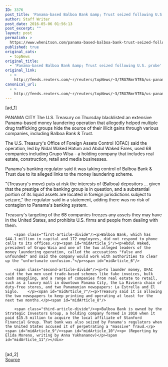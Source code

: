 ```yaml
---
ID: 3376
post_title: 'Panama-based Balboa Bank &amp; Trust seized following U.S. probe'
author: Staff Writer
post_date: 2016-05-06 01:56:13
post_excerpt: ""
layout: post
permalink: >
  https://www.whenitson.com/panama-based-balboa-bank-trust-seized-following-u-s-probe/
published: true
original_cats:
  - topNews
original_title:
  - 'Panama-based Balboa Bank &amp; Trust seized following U.S. probe'
original_link:
  - >
    http://feeds.reuters.com/~r/reuters/topNews/~3/7RG7Bmr5TEA/us-panama-usa-bank-idUSKCN0XX03R
canonical_url:
  - >
    http://feeds.reuters.com/~r/reuters/topNews/~3/7RG7Bmr5TEA/us-panama-usa-bank-idUSKCN0XX03R
---
```

 [ad_1]
<br><div id="articleText">
<span id="midArticle_start"/>

<span class="focusParagraph" readability="5"><p><span class="articleLocation">PANAMA CITY</span> The U.S. Treasury on Thursday blacklisted an extensive Panama-based money laundering operation that allegedly helped multiple drug trafficking groups hide the source of their illicit gains through various companies, including Balboa Bank &amp; Trust.    </p></span><span id="midArticle_0"/><p>The U.S. Treasury's Office of Foreign Assets Control (OFAC) said the operation, led by Nidal Waked Hatum and Abdul Waked Fares, used 68 companies including Grupo Wisa - a holding company that includes real estate, construction, retail and media businesses.</p><span id="midArticle_1"/><p>Panama's banking regulator said it was taking control of Balboa Bank &amp; Trust due to its alleged links to the money laundering scheme.</p><span id="midArticle_2"/><p>"(Treasury's move) puts at risk the interests of (Balboa) depositors ... given that the prestige of the banking group is in question, and a substantial portion of its liquid assets are located in foreign jurisdictions subject to seizure," the regulator said in a statement, adding there was no risk of contagion to Panama's banking system.</p><span id="midArticle_3"/><p>Treasury's targeting of the 68 companies freezes any assets they may have in the United States, and prohibits U.S. firms and people from dealing with them.</p><span id="midArticle_4"/>
        
        <span class="first-article-divide"/><p>Balboa Bank, which has $44.1 million in capital and 172 employees, did not respond to phone calls to its offices.</p><span id="midArticle_5"/><p>Abdul Waked, president of Grupo Wisa and one of the two alleged leaders of the money laundering operation, called the accusations "false and unfounded" and said the company would work with authorities to clear up the "unfortunate confusion."</p><span id="midArticle_6"/>
        
        <span class="second-article-divide"/><p>To launder money, OFAC said the two men used trade-based schemes like fake invoices, bulk cash smuggling, and a range of companies from real estate to retail, such as a luxury mall in downtown Panama City, the La Riviera chain of duty-free stores, and two Panamanian newspapers: La Estrella and El Siglo.    </p><span id="midArticle_7"/><p>Treasury said it is allowing the two newspapers to keep printing and operating at least for the next two months.</p><span id="midArticle_8"/>
        
        <span class="third-article-divide"/><p>Balboa Bank is owned by the Strategic Investors Group, a holding company formed in 2010 when it paid $15.5 million to acquire the local affiliate of Stanford Financial Group. That bank was also seized by Panama's regulators when the United States accused it of perpetrating a "massive" fraud.</p><span id="midArticle_9"/><span id="midArticle_10"/><p> (Reporting by Élida Moreno, writing by Anna Yukhananov)</p><span id="midArticle_11"/></div>
<br>[ad_2]
<br><a href="http://feeds.reuters.com/~r/reuters/topNews/~3/7RG7Bmr5TEA/us-panama-usa-bank-idUSKCN0XX03R">Source </a>
